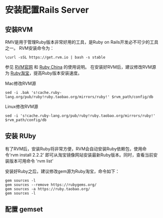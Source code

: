 安装配置Rails Server
===================

## 安装RVM
RMV是用于管理Ruby版本非常好用的工具，是Ruby on Rails开发必不可少的工具之一。
RVM安装命令为：

	\curl -sSL https://get.rvm.io | bash -s stable

参见 [RVM官网](http://www.rvm.io) 和 [Ruby China](https://ruby-china.org/topics/576) 的使用说明。
在安装好RVM后，建议修改RVM源为 [Ruby淘宝](http://ruby.taobao.org)，提高Ruby版本安装速度。

Mac修改RVM源

	sed -i .bak 's!cache.ruby-lang.org/pub/ruby!ruby.taobao.org/mirrors/ruby!' $rvm_path/config/db

Linux修改RVM源

	sed -i 's!cache.ruby-lang.org/pub/ruby!ruby.taobao.org/mirrors/ruby!' $rvm_path/config/db


## 安装 RUby
有了RVM后，安装Ruby将非常方便，RVM会自动安装Ruby依赖包，使用命令'rvm install 2.2.2' 即可从淘宝镜像网站安装最新Ruby版本。同时，查看当前安装版本可用命令 'rvm list'

安装好Ruby之后，建议修改gem源为Ruby淘宝，命令如下：

	gem sources -l
	gem sources --remove https://rubygems.org/
	gem sources -a https://ruby.taobao.org/
	gem sources -l
	

## 配置 gemset


